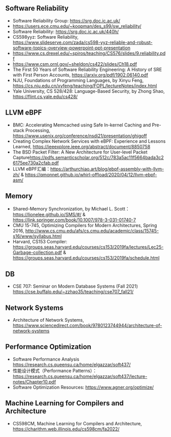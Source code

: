 ## Software Reliability

- Software Reliability Group: <https://srg.doc.ic.ac.uk/>
- https://users.ece.cmu.edu/~koopman/des_s99/sw_reliability/
- Software Reliability: <https://srg.doc.ic.ac.uk/440h/>
- CS598yyz: Software Reliability, <https://www.slideserve.com/zada/cs598-yyz-reliable-and-robust-software-topics-overview-powerpoint-ppt-presentation>
- <https://www.cs.drexel.edu/~spiros/teaching/CS576/slides/9.reliability.pdf>
- <https://www.csm.ornl.gov/~sheldon/cs422/slides/Ch18.pdf>
- The First 50 Years of Software Reliability Engineering: A History of SRE with First Person Accounts, <https://arxiv.org/pdf/1902.06140.pdf>
- NJU, Foundations of Programming Languages, by Xinyu Feng, <https://cs.nju.edu.cn/xyfeng/teaching/FOPL/lectureNotes/index.html>
- Yale University, CS 528/428: Language-Based Security, by Zhong Shao, <https://flint.cs.yale.edu/cs428/>

## LLVM eBPF

- BMC: Accelerating Memcached using Safe In-kernel Caching and Pre-stack Processing, <https://www.usenix.org/conference/nsdi21/presentation/ghigoff>
- Creating Complex Network Services with eBPF: Experience and Lessons Learned, <https://ieeexplore.ieee.org/abstract/document/8850758>
- The BSD Packet Filter: A New Architecture for User-level Packet Capture<https://pdfs.semanticscholar.org/512c/783a5ac11f5664bada3c26175ee730a2cfab.pdf>
- LLVM eBPF汇编：<https://arthurchiao.art/blog/ebpf-assembly-with-llvm-zh/> & <https://qmonnet.github.io/whirl-offload/2020/04/12/llvm-ebpf-asm/>

## Memory

- Shared-Memory Synchronization, by Michael L. Scott：<https://lionelee.github.io/SMS/#/> & <https://link.springer.com/book/10.1007/978-3-031-01740-7>
- CMU 15-745, Optimizing Compilers for Modern Architectures, Spring 2016, <http://www.cs.cmu.edu/afs/cs.cmu.edu/academic/class/15745-s16/www/syllabus.html>
- Harvard, CS153 Compiler: <https://groups.seas.harvard.edu/courses/cs153/2019fa/lectures/Lec25-Garbage-collection.pdf> & <https://groups.seas.harvard.edu/courses/cs153/2019fa/schedule.html>

## DB

- CSE 707: Seminar on Modern Database Systems (Fall 2021) <https://cse.buffalo.edu/~zzhao35/teaching/cse707_fall21/>

## Network Systems

- Architecture of Network Systems, <https://www.sciencedirect.com/book/9780123744944/architecture-of-network-systems>

## Performance Optimization

- Software Performance Analysis <https://research.cs.queensu.ca/home/elgazzar/soft437/>
- 性能设计模式（Performance Patterns）：<https://research.cs.queensu.ca/home/elgazzar/soft437/lecture-notes/Chapter10.pdf>
- Software Optimization Resources: <https://www.agner.org/optimize/>

## Machine Learning for Compilers and Architecture

- CS598CM, Machine Learning for Compilers and Architecture, <https://charithm.web.illinois.edu/cs598cm/fa2022/>
